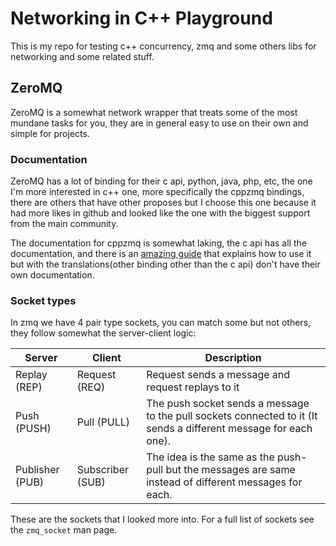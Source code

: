 # Networking in C++ Playground

This is my repo for testing c++ concurrency, zmq and some others libs for networking and some related stuff.

## ZeroMQ
ZeroMQ is a somewhat network wrapper that treats some of the most mundane tasks for you, they are in general easy to use on their own and simple for projects.

### Documentation

ZeroMQ has a lot of binding for their c api, python, java, php, etc, the one I'm more interested in c++ one, more specifically the cppzmq bindings, there are others that have other proposes but I choose this one because it had more likes in github and looked like the one with the biggest support from the main community.

The documentation for cppzmq is somewhat laking, the c api has all the documentation, and there is an [amazing guide](https://zguide.zeromq.org/) that explains how to use it but with the translations(other binding other than the c api) don't have their own documentation.

### Socket types

In zmq we have 4 pair type sockets, you can match some but not others, they follow somewhat the server-client logic:

| Server          | Client           | Description                                                                                                      |
| --------------- | ---------------- | ---------------------------------------------------------------------------------------------------------------- |
| Replay (REP)    | Request (REQ)    | Request sends a message and request replays to it                                                                |
| Push (PUSH)     | Pull (PULL)      | The push socket sends a message to the pull sockets connected to it (It sends a different message for each one). |
| Publisher (PUB) | Subscriber (SUB) | The idea is the same as the push-pull but the messages are same instead of different messages for each.          |

These are the sockets that I looked more into. For a full list of sockets see the `zmq_socket` man page.

